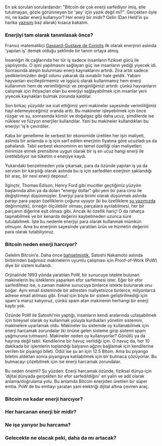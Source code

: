 En sık sorulan sorulardandır: "Bitcoin de çok enerji sarfediyor imiş, elle tutulmayan, gözle görünmeyen bir 'şey' için yazık değil mi?". Gerçekten öyle mi, ne kadar enerji kullanıyor? Her enerji bir midir? Gelin (Dan Held'in şu harika [yazısını](https://blog.picks.co/pow-is-efficient-aa3d442754d3) baz alarak) kısaca bakalım. 


### Enerjiyi tam olarak tanımlasak önce?

Fransız matematikçi [Gaspard-Gustave de Coriolis](https://en.0wikipedia.org/wiki/Gaspard-Gustave_de_Coriolis) ilk olarak enerjinin aslında 'yapılan iş' demek olduğu şeklinde bir tanım ortaya atmış. 

İnsanlığın ilk çağlarında her tür iş sadece insanların fiziksel gücü ile yapılıyordu. O işini yapılmasını sağlayan güç ise insanların yediği yiyecek idi. Sonrasında ateşin bulunması enerji kaynaklarını artırdı. Zira artık sadece yediklerimizden değil odunu yakarak da ısınabilir hale geldik. Yabani hayvanları evcilleştirmemiz ve işgücü olarak kullanmamız hem enerji kullanımını hem de verimliliğimizi ve zenginliğimizi artırdı: çünkü hayvanların çalışmak için ihtiyaçları olan bu enerjiyi sağlayabilmek için insanlar yeni yiyecek kaynakları bulmak zorunda kaldılar. 

Son birkaç yüzyıldır ise icat ettiğimiz yeni makineler sayesinde verimliliğimiz hayl edemeyeceğimiz oranda arttı. Bu makineler işleyebilmek için önce rüzgar ve su, sonrasında kömür ve doğalgaz gibi daha ucuz, şimdilerde ise nükleer ve füzyon enerjiler kullandılar. Yani bu makineler kullandıkları bu enerjiyi 'iş'e çevirdiler. 

Kaba bir genelleme ile serbest bir ekonomide üretilen her işin maliyeti, aslında bir anlamda o iş için sarf edilen enerjinin fiyatına göre ucuzladı ya da pahalandı. Tabii serbest ekonominin en temel özelliği olan maliyetleri minimize etmek prensibine uygun olarak bir iş en ucuz hangi enerji ile üretilebiliyor ise tüketim o enerjiye kaydı. 

Yukarıdaki benzetmeden yola çıkarsak, para da özünde yapılan iş ya da servisin bir karşılığı olarak aslında bu iş için sarfedilen enerjinin saklandığı bir araç, bir nevi enerji deposu!. 

İlginçtir, Thomas Edison, Henry Ford gibi mucitler geçtiğimiz yüzyılın başlarında altın ya da doları "energy dollar" gibi yeni bir para cinsi ile değiştirmeyi düşünmüşler. Enerjiyi para birimi olarak düşünmek aslında parayı para yapan özelliklerin çoğuna uyuyor (ki bu özelliklere [şu yazımızda](https://ademimerkezi.com/genel/2018/03/22/Bitcoin-para-mi-gercekten.html) değinmiştik), örneğin ölçülebilir olması, parçalara ayrılabilmesi, her bir parçanın diğerine eşit olması gibi. Ancak iki özellik hariç! O da rahatça taşınabilmek ve bir kenarda değerini kaybetmeden uzunca süre tutulabilmek. İşte bu nedenle enerjiyi para olarak kullanmak mümkün olmuyor. Ama bu enerjinin sayesinde yaratılan ürün ve hizmetin değerini para olarak tutabiliyoruz. 

### Bitcoin neden enerji harcıyor?

Gelelim Bitcoin'e. Daha önce [bahsetmiştik](https://ademimerkezi.com/genel/2018/11/01/Bitcoin-uzlasmasi-proof-of-work.html), Satoshi Nakamoto aslında birbirinden bağımsız makinelerin uyumlu çalışması için Proof-of-Work (PoW) diye bir sistem kullandı. 

Orjinalinde 1993 yılında yaratılan PoW, bir sunucuya istekte bulunan makinelerin bu isteklerini yaparken efor sarfetmesi ister. Eğer bir efor sarfedilmez ise, o zaman makine sunucuya binlerce istekte bulunarak onu boğar. Aynı email sisteminde bir adresten maliyetsizce binlerce, milyonlarca adrese email atılması gibi. Email için böyle bir sistem geliştirilmediği için spam'a maruz kalıyoruz, çünkü spam atan makinenin herhangi bir enerji kaybı yok. 

Özünde PoW ile Satoshi'nin yaptığı, insanların kendi aralarında uzlaşabilmek için bireysel olarak oy kullanmak yoluyla kurdukları yönetim sistemini, makinelere uyarlamak oldu. Makineler bu sistemde oy kullanabilmek için enerji harcamak zorundalar (ki önüne gelen sisteme girip sistemi spam yağmuruna tutmasın). Makineler neden oy kullanıyorlar? Gönüllü ya da hayrına değil tabii. Kendilerine bir havuç verildiği için. O havuç da, her 10 dakikada bir işlemlerin toplandığı balyanın ağzını bağlamak için kendilerine verilen bir piyango bileti. Ödül ise şu an için 12.5 Bitoin. Ama bu piyango biletini aldıktan sonra piyangoya katılabilmek için bir bulmaca çözüyorlar. Bu bulmacayı çözebilmek için ise enerji harcamak zorundalar. 

Bu neden önemli? Şu yüzden: Enerji harcamak özünde, fiziksel dünya için 'dijital dünyada gerçekten bir efor sarfedildiğini' en yalın ve adil olarak anlama/doğrulama yolu. Bu anlamda Bitcoin enerjiden üretilen bir süper emtia. PoW de bu emtiayı yaratan yani elektriği dijital altına çeviren araç. 


### Bitcoin ne kadar enerji harcıyor?


### Her harcanan enerji bir midir?


### Ne işe yarıyor bu harcama?


### Gelecekte ne olacak peki, daha da mı artacak?


